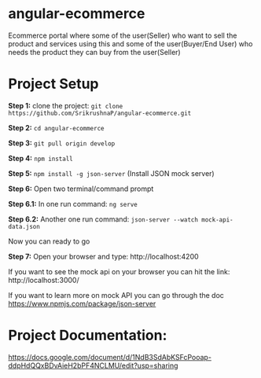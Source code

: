 # angular-ecommerce
Ecommerce portal where some of the user(Seller) who want to sell the product and services using this and some of the user(Buyer/End User) who needs the product they can buy from the user(Seller)

# Project Setup
**Step 1:** clone the project: ``` git clone https://github.com/SrikrushnaP/angular-ecommerce.git ```

**Step 2:** ``` cd angular-ecommerce ```

 **Step 3:** ``` git pull origin develop ``` 

**Step 4:** ``` npm install ```

**Step 5:** ``` npm install -g json-server ``` (Install JSON mock server)


**Step 6:** Open two terminal/command prompt  

**Step 6.1:** In one run command:   ``` ng serve ```

**Step 6.2:** Another one run command:  ``` json-server --watch mock-api-data.json ```


Now you can ready to go 

**Step 7:** Open your browser and type: http://localhost:4200

If you want to see the mock api on your browser you can hit the link: http://localhost:3000/

If you want to learn more on mock API you can go through the doc https://www.npmjs.com/package/json-server

# Project Documentation: 
https://docs.google.com/document/d/1NdB3SdAbKSFcPooap-ddpHdQQxBDvAieH2bPF4NCLMU/edit?usp=sharing
